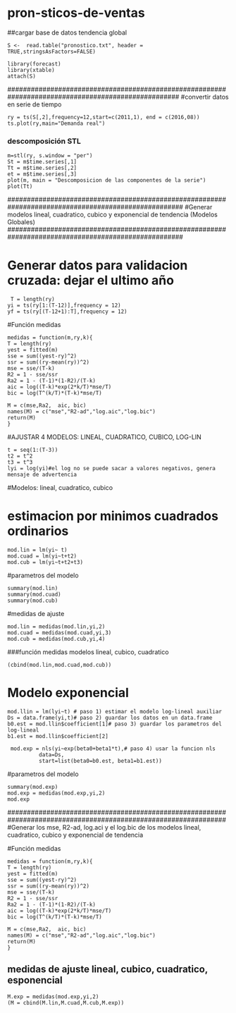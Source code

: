 # pron-sticos-de-ventas
##cargar base de datos tendencia global

    S <-  read.table("pronostico.txt", header = TRUE,stringsAsFactors=FALSE)

    library(forecast)
    library(xtable)
    attach(S)


####################################################################################################
#convertir datos en serie de tiempo

    ry = ts(S[,2],frequency=12,start=c(2011,1), end = c(2016,08))
    ts.plot(ry,main="Demanda real")

### descomposición STL

    m=stl(ry, s.window = "per")
    St = m$time.series[,1]
    Tt = m$time.series[,2]
    et = m$time.series[,3]
    plot(m, main = "Descomposicion de las componentes de la serie")
    plot(Tt)


#####################################################################################################
#Generar modelos lineal, cuadratico, cubico y exponencial de tendencia (Modelos Globales)
#####################################################################################################

# Generar datos para validacion cruzada: dejar el ultimo año

     T = length(ry)
    yi = ts(ry[1:(T-12)],frequency = 12)
    yf = ts(ry[(T-12+1):T],frequency = 12)



#Función medidas

    medidas = function(m,ry,k){
    T = length(ry)
    yest = fitted(m)
    sse = sum((yest-ry)^2)
    ssr = sum((ry-mean(ry))^2) 
    mse = sse/(T-k)
    R2 = 1 - sse/ssr
    Ra2 = 1 - (T-1)*(1-R2)/(T-k)
    aic = log((T-k)*exp(2*k/T)*mse/T)
    bic = log(T^(k/T)*(T-k)*mse/T)
  
    M = c(mse,Ra2,  aic, bic)
    names(M) = c("mse","R2-ad","log.aic","log.bic")
    return(M)
    }

#AJUSTAR 4 MODELOS: LINEAL, CUADRATICO, CUBICO, LOG-LIN

    t = seq(1:(T-3))
    t2 = t^2
    t3 = t^3
    lyi = log(yi)#el log no se puede sacar a valores negativos, genera mensaje de advertencia


#Modelos: lineal, cuadratico, cubico
# estimacion por minimos cuadrados ordinarios

    mod.lin = lm(yi~ t)
    mod.cuad = lm(yi~t+t2)
    mod.cub = lm(yi~t+t2+t3)
#parametros del modelo

    summary(mod.lin)
    summary(mod.cuad)
    summary(mod.cub)
    
#medidas de ajuste

    mod.lin = medidas(mod.lin,yi,2)
    mod.cuad = medidas(mod.cuad,yi,3)
    mod.cub = medidas(mod.cub,yi,4)

###función medidas modelos lineal, cubico, cuadratico

    (cbind(mod.lin,mod.cuad,mod.cub))



# Modelo exponencial

    mod.llin = lm(lyi~t) # paso 1) estimar el modelo log-lineal auxiliar
    Ds = data.frame(yi,t)# paso 2) guardar los datos en un data.frame
    b0.est = mod.llin$coefficient[1]# paso 3) guardar los parametros del log-lineal
    b1.est = mod.llin$coefficient[2]

     mod.exp = nls(yi~exp(beta0+beta1*t),# paso 4) usar la funcion nls
              data=Ds,
              start=list(beta0=b0.est, beta1=b1.est))
  
#parametros del modelo

    summary(mod.exp)
    mod.exp = medidas(mod.exp,yi,2)
    mod.exp

################################################################################################################
#Generar los mse, R2-ad, log.aci y el log.bic de los modelos lineal, cuadratico, cubico y exponencial de tendencia

#Función medidas

    medidas = function(m,ry,k){
    T = length(ry)
    yest = fitted(m)
    sse = sum((yest-ry)^2)
    ssr = sum((ry-mean(ry))^2) 
    mse = sse/(T-k)
    R2 = 1 - sse/ssr
    Ra2 = 1 - (T-1)*(1-R2)/(T-k)
    aic = log((T-k)*exp(2*k/T)*mse/T)
    bic = log(T^(k/T)*(T-k)*mse/T)
  
    M = c(mse,Ra2,  aic, bic)
    names(M) = c("mse","R2-ad","log.aic","log.bic")
    return(M)
    }

## medidas de ajuste lineal, cubico, cuadratico, esponencial

    M.exp = medidas(mod.exp,yi,2)
    (M = cbind(M.lin,M.cuad,M.cub,M.exp))

